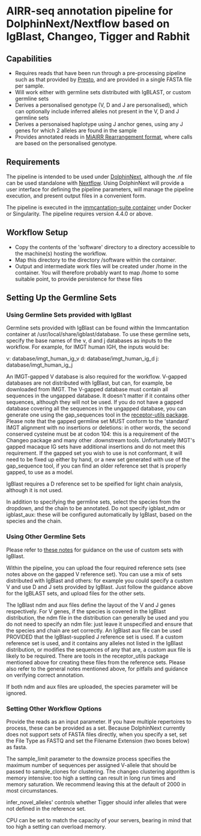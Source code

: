 
# AIRR-seq annotation pipeline for DolphinNext/Nextflow based on IgBlast, Changeo, Tigger and Rabhit

## Capabilities

- Requires reads that have been run through a pre-processing pipeline such as that provided by [Presto](https://presto.readthedocs.io/en/stable/), and are provided in a single FASTA file per sample.
- Will work either with germline sets distributed with IgBLAST, or custom germline sets
- Derives a personalised genotype (V, D and J are personalised), which can optionally include inferred alleles not present in the V, D and J germline sets
- Derives a personaised haplotype using J anchor genes, using any J genes for which 2 alleles are found in the sample
- Provides annotated reads in [MiAIRR Rearrangement format](https://docs.airr-community.org/en/stable/datarep/rearrangements.html), where calls are based on the personalised genotype.

## Requirements

The pipeline is intended to be used under [DolphinNext](https://dolphinnext.readthedocs.io/en/latest/), although the
.nf file can be used standalone with [Nextflow](https://nextflow.io). Using DolphinNext will provide a user interface for defining the pipeline
parameters, will manage the pipeline execution, and present output files in a convenient form.

The pipeline is executed in the [immcantation-suite container](https://immcantation.readthedocs.io/en/stable/docker/intro.html) 
under Docker or Singularity. The pipeline requires version 4.4.0 or above. 

## Workflow Setup

- Copy the contents of the 'software' directory to a directory accessible to the machine(s) hosting the workflow.
- Map this directory to the directory /software within the container.
- Output and intermediate work files will be created under /home in the container. You will therefore probably want
to map /home to some suitable point, to provide persistence for these files 

## Setting Up the Germline Sets

### Using Germline Sets provided with IgBlast

Germline sets provided with IgBlast can be found within the Immcantation container at /usr/local/share/igblast/database. To use these 
germline sets, specify the base names of the v, d and j databases as inputs to the workflow. For example, for IMGT human IGH, the 
inputs would be:

v: database/imgt_human_ig_v
d: database/imgt_human_ig_d
j: database/imgt_human_ig_j

An IMGT-gapped V database is also required for the workflow. V-gapped databases are not distributed with IgBlast, but can, for example,
be downloaded from IMGT. The V-gapped database must contain all sequences in the ungapped database. It  doesn't matter if it contains 
other sequences, although they will not be used. If you do not have a gapped database covering all the sequences in the ungapped database,
you can generate one using the gap_sequences tool in the [receptor-utils package](https://williamdlees.github.io/receptor_utils/_build/html/index.html).
Please note that the gapped germline set MUST conform to the 'standard' IMGT alignment with no insertions or deletions: in other words, 
the second conserved cysteine must be at codon 104: this is a requirement of the Changeo package and many other .downstream tools. 
Unfortunately IMGT's gapped macaque IG sets have additional insertions and do not meet this requirement. If the gapped set you wish
to use is not conformant, it will need to be fixed up either by hand, or a new set generated with use of the gap_sequence tool, if
you can find an older reference set that is properly gapped, to use as a model.

IgBlast requires a D reference set to be speified for light chain analysis, although it is not used.

In addition to specifying the germline sets, select the species from the dropdown, and the chain to be annotated. Do not specify igblast_ndm or
igblast_aux: these will be configured automatically by IgBlast, based on the species and the chain.


### Using Other Germline Sets

Please refer to [these notes](https://williamdlees.github.io/receptor_utils/_build/html/custom_igblast.html) for guidance on the use of custom 
sets with IgBlast.

Within the pipeline, you can upload the four required reference sets (see notes above on the gapped V reference set). You can use a 
mix of sets distributed with IgBlast and others: for example you could specify a custom V and use D and J sets provided by IgBlast. Just follow 
the guidance above for the IgBLAST sets, and upload files for the other sets.

The IgBlast ndm and aux files define the layout of the V and J genes respectively. For V genes, if the species is covered in the IgBlast distribution,
the ndm file in the distribution can generally be used and you do not need to specify an ndm file: just leave it unspecified and ensure that the
species and chain are set correctly. An IgBlast aux file can be used PROVIDED that the IgBlast-supplied J reference set is used. If a custom reference
set is used, and it contains any alleles not listed in the IgBlast distribution, or modifies the sequences of any that are, a custom aux file is 
likely to be required. There are tools in the receptor_utils package mentioned above for creating these files from the reference sets. Please
also refer to the general notes mentioned above, for pitfalls and guidance on verifying correct annotation.

If both ndm and aux files are uploaded, the species parameter will be ignored.

### Setting Other Workflow Options

Provide the reads as an input parameter. If you have multiple repertoires to process, these can be provided as a set. Because DolphinNext currently
does not support sets of FASTA files directly, when you specify a set, set the File Type as FASTQ and set the Filename Extension (two boxes below) as 
fasta.

The sample_limit parameter to the downsize process specifies the maximum number of sequences per assigned V-allele that should be passed to
sample_clones for clustering. The changeo clustering algorithm is memory intensive: too high a setting can result in long run times and memory
saturation. We recommend leaving this at the default of 2000 in most circumstances.

infer_novel_alleles' controls whether Tigger should infer alleles that were not defined in the reference set.

CPU can be set to match the capacity of your servers, bearing in mind that too high a setting can overload memory.





